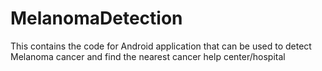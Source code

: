 # MelanomaDetection
This contains the code for Android application that can be used to detect Melanoma cancer and find the nearest cancer help center/hospital

